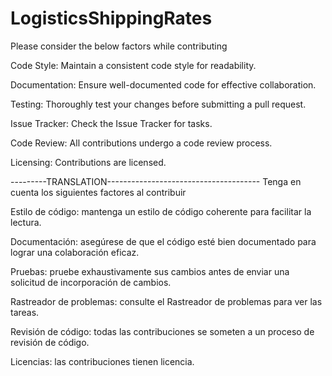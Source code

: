 # LogisticsShippingRates
Please consider the below factors while contributing

Code Style:
Maintain a consistent code style for readability.

Documentation:
Ensure well-documented code for effective collaboration.

Testing:
Thoroughly test your changes before submitting a pull request.

Issue Tracker:
Check the Issue Tracker for tasks.

Code Review:
All contributions undergo a code review process.

Licensing:
Contributions are licensed.


---------TRANSLATION--------------------------------------
Tenga en cuenta los siguientes factores al contribuir 

Estilo de código: mantenga un estilo de código coherente para facilitar la lectura.

Documentación: asegúrese de que el código esté bien documentado para lograr una colaboración eficaz.

Pruebas: pruebe exhaustivamente sus cambios antes de enviar una solicitud de incorporación de cambios.

Rastreador de problemas: consulte el Rastreador de problemas para ver las tareas.

Revisión de código: todas las contribuciones se someten a un proceso de revisión de código.

Licencias: las contribuciones tienen licencia.

